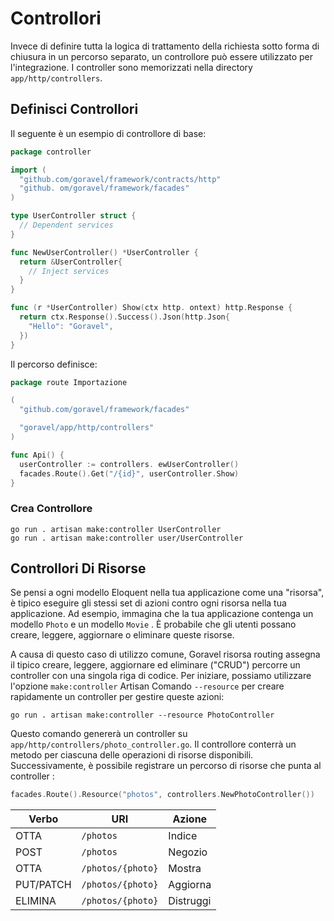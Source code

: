 # Controllori

Invece di definire tutta la logica di trattamento della richiesta sotto forma di chiusura in un percorso separato, un controllore può essere utilizzato
per l'integrazione. I controller sono memorizzati nella directory `app/http/controllers`.

## Definisci Controllori

Il seguente è un esempio di controllore di base:

```go
package controller

import (
  "github.com/goravel/framework/contracts/http"
  "github. om/goravel/framework/facades"
)

type UserController struct {
  // Dependent services
}

func NewUserController() *UserController {
  return &UserController{
    // Inject services
  }
}

func (r *UserController) Show(ctx http. ontext) http.Response {
  return ctx.Response().Success().Json(http.Json{
    "Hello": "Goravel",
  })
}
```

Il percorso definisce:

```go
package route Importazione

(
  "github.com/goravel/framework/facades"

  "goravel/app/http/controllers"
)

func Api() {
  userController := controllers. ewUserController()
  facades.Route().Get("/{id}", userController.Show)
}
```

### Crea Controllore

```shell
go run . artisan make:controller UserController
go run . artisan make:controller user/UserController
```

## Controllori Di Risorse

Se pensi a ogni modello Eloquent nella tua applicazione come una "risorsa", è tipico eseguire gli stessi set di azioni
contro ogni risorsa nella tua applicazione. Ad esempio, immagina che la tua applicazione contenga un modello `Photo` e un modello `Movie`
. È probabile che gli utenti possano creare, leggere, aggiornare o eliminare queste risorse.

A causa di questo caso di utilizzo comune, Goravel risorsa routing assegna il tipico creare, leggere, aggiornare ed eliminare ("CRUD")
percorre un controller con una singola riga di codice. Per iniziare, possiamo utilizzare l'opzione `make:controller` Artisan Comando
`--resource` per creare rapidamente un controller per gestire queste azioni:

```shell
go run . artisan make:controller --resource PhotoController
```

Questo comando genererà un controller su `app/http/controllers/photo_controller.go`. Il controllore conterrà un metodo
per ciascuna delle operazioni di risorse disponibili. Successivamente, è possibile registrare un percorso di risorse che punta al controller
:

```go
facades.Route().Resource("photos", controllers.NewPhotoController())
```

| Verbo     | URI               | Azione    |
| --------- | ----------------- | --------- |
| OTTA      | `/photos`         | Indice    |
| POST      | `/photos`         | Negozio   |
| OTTA      | `/photos/{photo}` | Mostra    |
| PUT/PATCH | `/photos/{photo}` | Aggiorna  |
| ELIMINA   | `/photos/{photo}` | Distruggi |
